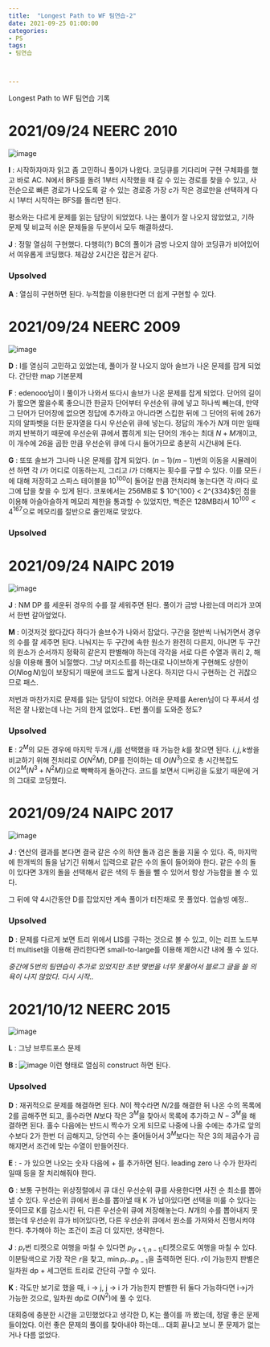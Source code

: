 ```yaml
---
title:  "Longest Path to WF 팀연습-2"
date: 2021-09-25 01:00:00
categories: 
- PS
tags:
- 팀연습



---
```






Longest Path to WF 팀연습 기록





# 2021/09/24 NEERC 2010

![image](https://user-images.githubusercontent.com/51346964/134753258-4faecc90-2b28-4923-9a68-2fb02db1a7a7.png)

**I** : 시작하자마자 읽고 좀 고민하니 풀이가 나왔다. 코딩큐를 기다리며 구현 구체화를 했고 바로 AC. N에서 BFS를 돌려 1부터 시작했을 때 갈 수 있는 경로를 찾을 수 있고, 사전순으로 빠른 경로가 나오도록 갈 수 있는 경로중 가장 $c$가 작은 경로만을 선택하게 다시 1부터 시작하는 BFS를 돌리면 된다.

평소와는 다르게 문제를 읽는 담당이 되었었다. 나는 풀이가 잘 나오지 않았었고, 기하 문제 및 비교적 쉬운 문제들을 두분이서 모두 해결하셨다.

**J** : 정말 열심히 구현했다. 다행히(?) BC의 풀이가 금방 나오지 않아 코딩큐가 비어있어서 여유롭게 코딩했다. 체감상 2시간은 잡은거 같다.

### Upsolved

**A** : 열심히 구현하면 된다. 누적합을 이용한다면 더 쉽게 구현할 수 있다.





# 2021/09/24 NEERC 2009

![image](https://user-images.githubusercontent.com/51346964/134751396-c4b948f2-27b0-41c6-b78a-7fd6b1057794.png)



**D** : I를 열심히 고민하고 있었는데, 풀이가 잘 나오지 않아 솔브가 나온 문제를 잡게 되었다. 간단한 map 기본문제

**F** : edenooo님이 I 풀이가 나와서 또다시 솔브가 나온 문제를 잡게 되었다. 단어의 길이가 짧으면 짧을수록 좋으니깐 한글자 단어부터 우선순위 큐에 넣고 하나씩 빼는데, 만약 그 단어가 단어장에 없으면 정답에 추가하고 아니라면 스킵한 뒤에 그 단어의 뒤에 26가지의 알파벳을 더한 문자열을 다시 우선순위 큐에 넣는다. 정답의 개수가 $N$개 미만 일때까지 반복하기 때문에 우선순위 큐에서 뽑히게 되는 단어의 개수는 최대 $N+M$개이고, 이 개수에 $26$을 곱한 만큼 우선순위 큐에 다시 들어가므로 충분히 시간내에 돈다.

**G** : 또또 솔브가 그나마 나온 문제를 잡게 되었다. $(n-1)(m-1)$번의 이동을 시뮬레이션 하면 각 $i$가 어디로 이동하는지, 그리고 $i$가 더해지는 횟수를 구할 수 있다. 이를 모든 $i$에 대해 저장하고 스파스 테이블을 $10^{100}$이 돌어갈 만큼 전처리해 놓는다면 각 $i$마다 로그에 답을 찾을 수 있게 된다. 코포에서는 256MB로 $ 10^{100} < 2^{334}$인 점을 이용해 아슬아슬하게 메모리 제한을 통과할 수 있었지만, 백준은 128MB라서 $10^{100} < 4^{167}$으로 메모리를 절반으로 줄인채로 맞았다.

### Upsolved



# 2021/09/24 NAIPC 2019

![image](https://user-images.githubusercontent.com/51346964/134815266-0268f032-a5b3-48d2-8ce2-b810400edb6e.png)

**J** : NM DP 를 세운뒤 경우의 수를 잘 세워주면 된다. 풀이가 금방 나왔는데 머리가 꼬여서 한번 갈아엎었다.

**M** : 이것저것 왔다갔다 하다가 솔브수가 나와서 잡았다. 구간을 절반씩 나눠가면서 경우의 수를 잘 세주면 된다. 나눠지는 두 구간에 속한 원소가 완전히 다른지, 아니면 두 구간의 원소가 순서까지 정확히 같은지 판별해야 하는데 각각을 서로 다른 수열과 쿼리 2, 해싱을 이용해 풀어 뇌절했다. 그냥 머지소트를 하는대로 나이브하게 구현해도 상한이 $O(N \log N)$임이 보장되기 때문에 코드도 짧게 나온다. 하지만 다시 구현하는 건 귀찮으므로 패스.

저번과 마찬가지로 문제를 읽는 담당이 되었다. 어려운 문제를 Aeren님이 다 푸셔서 성적은 잘 나왔는데 나는 거의 한게 없었다.. E번 풀이를 도와준 정도?

### Upsolved

**E** : $2^M$의 모든 경우에 마지막 두개 $i,j$를 선택했을 때 가능한 $k$를 찾으면 된다. $i,j,k$쌍을 비교하기 위해 전처리로 $O(N^2M)$, DP를 전이하는 데 $O(N^3)$으로 총 시간복잡도 $O(2^M(N^3+N^2M))$으로 빡빡하게 돌아간다. 코드를 보면서 디버깅을 도왔기 때문에 거의 그대로 코딩했다.





# 2021/09/24 NAIPC 2017

![image](https://user-images.githubusercontent.com/51346964/135374626-fd246c58-a32f-414f-b4d2-789f38ec52c2.png)

**J** : 연산의 결과를 본다면 결국 같은 수의 하얀 돌과 검은 돌을 지울 수 있다. 즉, 마지막에 한개씩의 돌을 남기긴 위해서 입력으로 같은 수의 돌이 들어와야 한다. 같은 수의 돌이 있다면 3개의 돌을 선택해서 같은 색의 두 돌을 뺄 수 있어서 항상 가능함을 볼 수 있다.

그 뒤에 약 4시간동안 D를 잡았지만 계속 풀이가 터진채로 못 풀었다. 업솔빙 예정.. 

### Upsolved

**D** : 문제를 다르게 보면 트리 위에서 LIS를 구하는 것으로 볼 수 있고, 이는 리프 노드부터 multiset을 이용해 관리한다면 small-to-large를 이용해 제한시간 내에 풀 수 있다.





*중간에 5번의 팀연습이 추가로 있었지만 초반 몇번을 너무 못풀어서 블로그 글을 쓸 의욕이 나지 않았다. 다시 시작..*



# 2021/10/12 NEERC 2015

![image](https://user-images.githubusercontent.com/51346964/136978090-de646d9b-8fd2-4cae-94c7-bf6e34f4c858.png)

**L** : 그냥 브루트포스 문제

**B** : ![image](https://user-images.githubusercontent.com/51346964/136975321-cec4d094-d91e-4a53-9e5c-4672b8ce7a91.png) 이런 형태로 열심히 construct 하면 된다.

### Upsolved

**D** : 재귀적으로 문제를 해결하면 된다. $N$​이 짝수라면 $N/2$​를 해결한 뒤 나온 수의 목록에 $2$​를 곱해주면 되고, 홀수라면 $N$​보다 작은 $3^{M}$​을 찾아서 목록에 추가하고 $N-3^M$​​을 해결하면 된다. 홀수 다음에는 반드시 짝수가 오게 되므로 나중에 나올 수에는 추가로 앞의 수보다 $2$​가 한번 더 곱해지고, 당연히 수는 줄어들어서 $3^M$​보다는 작은 $3$의 제곱수가 곱해지면서 조건에 맞는 수열이 만들어진다.

**E** : - 가 있으면 나오는 숫자 다음에 + 를 추가하면 된다. leading zero 나 수가 한자리 일때 등을 잘 처리해줘야 한다.

**G** : 보통 구현하는 위상정렬에서 큐 대신 우선순위 큐를 사용한다면 사전 순 최소를 뽑아낼 수 있다. 우선순위 큐에서 원소를 뽑아낼 때 K 가 남아있다면 선택을 미룰 수 있다는 뜻이므로 K를 감소시킨 뒤, 다른 우선순위 큐에 저장해놓는다. $N$개의 수를 뽑아내지 못했는데 우선순위 큐가 비어있다면, 다른 우선순위 큐에서 원소를 가져와서 진행시켜야 한다. 추가해야 하는 조건이 조금 더 있지만, 생략한다.

**J** : $p_r$번 티켓으로 여행을 마칠 수 있다면 $p_{[r+1,n-1]}$티켓으로도 여행을 마칠 수 있다. 이분탐색으로 가장 작은 $r$을 찾고, $\min p_r..p_{n-1}$을 출력하면 된다. $r$​이 가능한지 판별은 일차원 dp + 세그먼트 트리로 간단히 구할 수 있다.

**K** : 각도만 보기로 했을 때, i -> j, j -> i  가 가능한지 판별한 뒤 둘다 가능하다면 i->j가 가능한 것으로, 일차원 dp로 $O(N^2)$​에 풀 수 있다. 

대회중에 충분한 시간을 고민했었다고 생각한 D, K는 풀이를 까 봤는데, 정말 좋은 문제들이었다. 이런 좋은 문제의 풀이를 찾아내야 하는데... 대회 끝나고 보니 푼 문제가 없는거나 다름 없었다.








